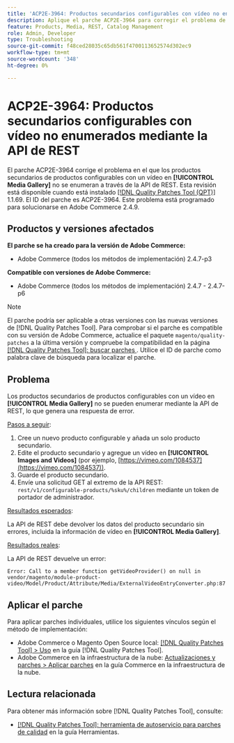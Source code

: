 ```yaml
---
title: 'ACP2E-3964: Productos secundarios configurables con vídeo no enumerados mediante la API de REST'
description: Aplique el parche ACP2E-3964 para corregir el problema de Adobe Commerce en el que los productos secundarios de productos configurables con un vídeo en [!UICONTROL Media Gallery] no aparecen en la lista mediante la API de REST.
feature: Products, Media, REST, Catalog Management
role: Admin, Developer
type: Troubleshooting
source-git-commit: f48ced28035c65db561f4700113652574d302ec9
workflow-type: tm+mt
source-wordcount: '348'
ht-degree: 0%

---
```



# ACP2E-3964: Productos secundarios configurables con vídeo no enumerados mediante la API de REST

El parche ACP2E-3964 corrige el problema en el que los productos secundarios de productos configurables con un vídeo en **[!UICONTROL Media Gallery]** no se enumeran a través de la API de REST. Esta revisión está disponible cuando está instalado [[!DNL Quality Patches Tool (QPT)]](/help/tools/quality-patches-tool/quality-patches-tool-to-self-serve-quality-patches.md) 1.1.69. El ID del parche es ACP2E-3964. Este problema está programado para solucionarse en Adobe Commerce 2.4.9.

## Productos y versiones afectados

**El parche se ha creado para la versión de Adobe Commerce:**

* Adobe Commerce (todos los métodos de implementación) 2.4.7-p3

**Compatible con versiones de Adobe Commerce:**

* Adobe Commerce (todos los métodos de implementación) 2.4.7 - 2.4.7-p6

>[!NOTE]
>
>El parche podría ser aplicable a otras versiones con las nuevas versiones de [!DNL Quality Patches Tool]. Para comprobar si el parche es compatible con su versión de Adobe Commerce, actualice el paquete `magento/quality-patches` a la última versión y compruebe la compatibilidad en la página [[!DNL Quality Patches Tool]: buscar parches ](https://experienceleague.adobe.com/tools/commerce-quality-patches/index.html). Utilice el ID de parche como palabra clave de búsqueda para localizar el parche.

## Problema

Los productos secundarios de productos configurables con un vídeo en **[!UICONTROL Media Gallery]** no se pueden enumerar mediante la API de REST, lo que genera una respuesta de error.

<u>Pasos a seguir</u>:

1. Cree un nuevo producto configurable y añada un solo producto secundario.
1. Edite el producto secundario y agregue un vídeo en **[!UICONTROL Images and Videos]** (por ejemplo, [https://vimeo.com/1084537](https://vimeo.com/1084537)).
1. Guarde el producto secundario.
1. Envíe una solicitud GET al extremo de la API REST: `rest/v1/configurable-products/%sku%/children` mediante un token de portador de administrador.

<u>Resultados esperados</u>:

La API de REST debe devolver los datos del producto secundario sin errores, incluida la información de vídeo en **[!UICONTROL Media Gallery]**.

<u>Resultados reales</u>:

La API de REST devuelve un error:

```
Error: Call to a member function getVideoProvider() on null in vendor/magento/module-product-video/Model/Product/Attribute/Media/ExternalVideoEntryConverter.php:87
```

## Aplicar el parche

Para aplicar parches individuales, utilice los siguientes vínculos según el método de implementación:

* Adobe Commerce o Magento Open Source local: [[!DNL Quality Patches Tool] > Uso](/help/tools/quality-patches-tool/usage.md) en la guía [!DNL Quality Patches Tool].
* Adobe Commerce en la infraestructura de la nube: [Actualizaciones y parches > Aplicar parches](https://experienceleague.adobe.com/docs/commerce-cloud-service/user-guide/develop/upgrade/apply-patches.html) en la guía Commerce en la infraestructura de la nube.

## Lectura relacionada

Para obtener más información sobre [!DNL Quality Patches Tool], consulte:

* [[!DNL Quality Patches Tool]: herramienta de autoservicio para parches de calidad](/help/tools/quality-patches-tool/quality-patches-tool-to-self-serve-quality-patches.md) en la guía Herramientas.
